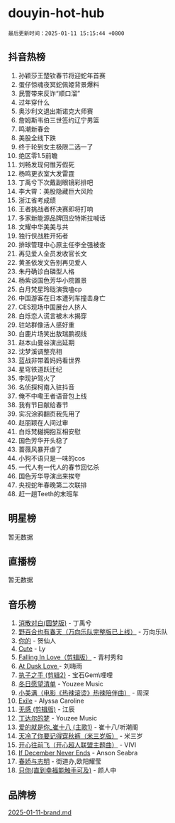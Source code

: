 # douyin-hot-hub

`最后更新时间：2025-01-11 15:15:44 +0800`

## 抖音热榜

1. 孙颖莎王楚钦春节将迎蛇年首赛
1. 蛋仔惊魂夜冥蛇佩姬背景爆料
1. 民警带来反诈“顺口溜”
1. 过年穿什么
1. 奥沙利文退出斯诺克大师赛
1. 詹姆斯韦伯三世签约辽宁男篮
1. 鸣潮新春会
1. 美股全线下跌
1. 终于轮到女主极限二选一了
1. 绝区零1.5前瞻
1. 刘畅发现何惟芳假死
1. 杨鸣更衣室大发雷霆
1. 丁禹兮下次戴副眼镜彩排吧
1. 李大霄：美股隐藏巨大风险
1. 浙江省考成绩
1. 王者挑战者杯决赛即将打响
1. 多家新能源品牌回应特斯拉喊话
1. 文耀中华美美与共
1. 独行侠战胜开拓者
1. 排球管理中心原主任李全强被查
1. 再见爱人全员发收官长文
1. 黄圣依发文告别再见爱人
1. 朱丹确诊白磷型人格
1. 杨紫谈国色芳华小院置景
1. 白月梵星玲珑演我嗑cp
1. 中国游客在日本遭列车撞击身亡
1. CES现场中国展台人挤人
1. 白烁恋人谎言被木木揭穿
1. 驻站群像活人感好重
1. 白鹿片场笑出敖瑞鹏视线
1. 赵本山曼谷演出延期
1. 沈梦溪调整亮相
1. 蓝战非带着妈妈看世界
1. 星穹铁道跃迁纪
1. 李现护驾火了
1. 名侦探柯南入驻抖音
1. 俺不中嘞王者语音包上线
1. 我有节目献给春节
1. 实况涂鸦翻页我先用了
1. 赵丽颖在人间过审
1. 白烁梵樾拥抱互相安慰
1. 国色芳华开头稳了
1. 蔷薇风暴开虐了
1. 小狗不语只是一味的cos
1. 一代人有一代人的春节回忆杀
1. 国色芳华导演出来挨夸
1. 央视蛇年春晚第二次联排
1. 赶一趟Teeth的末班车

## 明星榜

暂无数据

## 直播榜

暂无数据

## 音乐榜

1. [消散对白(圆梦版)](https://sf5-hl-cdn-tos.douyinstatic.com/obj/tos-cn-ve-2774/og4jB5I5IizzoZVAAAzWgBMAsMDWoArfwBOiFs) - 丁禹兮
1. [野百合也有春天（万向乐队完整版已上线）](https://sf3-cdn-tos.douyinstatic.com/obj/tos-cn-ve-2774/oMnUxhRAMiAGBqDtIPBQ7ACYQZFlJCftcgeDJE) - 万向乐队
1. [你的](https://sf5-hl-cdn-tos.douyinstatic.com/obj/tos-cn-ve-2774/oYuIeKf42jB7sEV6B2upMdpYAgfrQWj0FeRegh) - 贺仙人
1. [Cute](https://sf5-hl-cdn-tos.douyinstatic.com/obj/tos-cn-ve-2774/o4IbIzHWKAAB4wsS5qMBRiiAlEBGTpQRNfFvuo) - Ly
1. [Falling In Love（剪辑版）](https://sf5-hl-cdn-tos.douyinstatic.com/obj/tos-cn-ve-2774/o8ajpA8zzgBPahbBIO8AcKGBLJezFCRd1wfP9f) - 青村秀和
1. [ At Dusk  Love ](https://sf5-hl-cdn-tos.douyinstatic.com/obj/tos-cn-ve-2774/o8CrpCf5CaYgI4ZrtQgMQAFEfuGqNnRSDQAPBc) - 刘嗨雨
1. [执子之手 (剪辑2)](https://sf3-cdn-tos.douyinstatic.com/obj/tos-cn-ve-2774/oUoZLQjCc31XzqsBnBQUNgeKtYPBcgbFDwtfcu) - 宝石Gem\哩哩
1. [冬日愿望清单](https://sf5-hl-cdn-tos.douyinstatic.com/obj/tos-cn-ve-2774/oIIgUOeamCFCVAzxN6MFRLIBlLGpUqQxeeHrLE) - Youzee Music
1. [小美满（电影《热辣滚烫》热辣陪伴曲）](https://sf5-hl-cdn-tos.douyinstatic.com/obj/tos-cn-ve-2774/o0GAn2lSgfZIDUgtevCGDQYnFg4CwnrBaxbTZL) - 周深
1. [Exile](https://sf5-hl-cdn-tos.douyinstatic.com/obj/tos-cn-ve-2774/oYj4gAQTknKE3WW0Je8KGmQ7z1cA4FefwtbufD) - Alyssa Caroline
1. [无感 (剪辑版)](https://sf5-hl-cdn-tos.douyinstatic.com/obj/tos-cn-ve-2774/o0eIsUzJBDlQaQFC5OFlgbMEZC1TFYBftOBn6p) - 江辰
1. [丁达尔的梦](https://sf5-hl-cdn-tos.douyinstatic.com/obj/tos-cn-ve-2774/oMU3WirUZBVQkAC9ccG5P2IQirziZM2RTInUY) - Youzee Music
1. [爱的就是你_崔十八 (主歌1)](https://sf5-hl-cdn-tos.douyinstatic.com/obj/tos-cn-ve-2774/oI5BO5DhFZ6UTcNCnZaOCBLtZ7WIMQGfgnXf5E) - 崔十八/听潮阁
1. [天冷了你要记得穿秋裤（米三岁版）](https://sf5-hl-cdn-tos.douyinstatic.com/obj/tos-cn-ve-2774/oQlIwVIDWiZ6BQilAorS7MA0AgCkQDvcZAdm1) - 米三岁
1. [开心往前飞（开心超人联盟主题曲）](https://sf5-hl-cdn-tos.douyinstatic.com/obj/tos-cn-ve-2774/9d8fb7c82cf1421fb93a9fe925275e0a) - VIVI
1. [If December Never Ends](https://sf5-hl-cdn-tos.douyinstatic.com/obj/tos-cn-ve-2774/oY1IQMoTgCFIBg8RZifyqlBBt1UFgitTYmxeOS) - Anson Seabra
1. [春娇与志明](https://sf5-hl-cdn-tos.douyinstatic.com/obj/tos-cn-ve-2774/e530d8fceb7044b39707d7f9ff54add1) - 街道办,欧阳耀莹
1. [只你(直到幸福能触手可及)](https://sf3-cdn-tos.douyinstatic.com/obj/tos-cn-ve-2774/o0lBkRDzFTeaVSUz3ZZSCBVtZ5DIMQGfgmEAuE) - 颜人中

## 品牌榜

[2025-01-11-brand.md](2025-01-11-brand.md)
